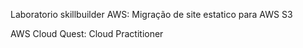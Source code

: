 Laboratorio skillbuilder AWS: Migração de site estatico para AWS S3

AWS Cloud Quest: Cloud Practitioner
